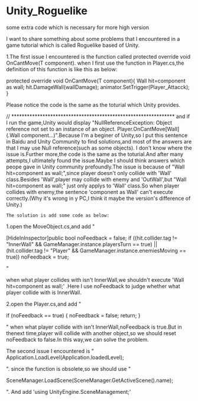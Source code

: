 # Unity_Roguelike
some extra code which is necessary for more high version

I want to share something about some problems that I encountered in a game tutorial which is called Roguelike based of Unity.

1.The first issue I encountered is the function called protected override void OnCantMove<T>(T component).
  when I first use the function in Player.cs,the definition of this function is like this as below:
  
  protected override void OnCantMove<T>(T component){
  Wall hit=component as wall;
  hit.DamageWall(wallDamage);
  animator.SetTrigger(Player_Attacck);
  }
  
  Please notice the code is the same as the toturial which Unity provides.
  
 // ***************************************************************
  and if I run the game,Unity would display "NullReferenceException: Object reference not set to an instance of an object.
Player.OnCantMove[Wall](.Wall component...)".Because I'm a beginer of Unity,so I put this sentence in Baidu and Unity Community to find solutions,and most of the answers are that I may use Null reference(such as  some objects).
  I don't know where the issue is.Further more,the code is the same as the toturial.And after many attempts,I ultimately found the issue.Maybe I should think answers which peope gave in Unity community prefoundly.The issue is because of "Wall hit=component as wall;",since player doesn't only collide with 'Wall' class.Besides 'Wall',player may collide with enemy and 'OutWall',but "Wall hit=component as wall;" just only applys to 'Wall' class.So when player collides with enemy,the sentence 'component as Wall'  can't execute correctly.(Why it's wrong in y PC,I think it maybe the version's difference of Unity.)
  
    The solution is add some code as below:
  1.open the MoveObject.cs,and add 
  "
 
  [HideInInspector]public bool noFeedback = false;
  if ((hit.collider.tag != "InnerWall" && GameManager.instance.playersTurn == true)
          || (hit.collider.tag != "Player" && GameManager.instance.enemiesMoving == true))
            noFeedback = true;
            
  "
  
  when what player collides with isn't InnerWall,we shouldn't execute 'Wall hit=component as wall;' .Here I use noFeedback to judge whether what player collide with is InnerWall.
  
  2.open the Player.cs,and add
  "
  
   if (noFeedback == true)
        {
            noFeedback = false;
            return;
        }
        
  "
  when what player collide with isn't InnerWall,noFeedback is true.But in thenext time,player will collide with another object,so we should reset noFeedback to false.In this way,we can solve the problem.
  

The second issue I encountered is 
"
Application.LoadLevel(Application.loadedLevel);

".
since the function is obsolete,so we should use
"

SceneManager.LoadScene(SceneManager.GetActiveScene().name);

".
And add 'using UnityEngine.SceneManagement;'
